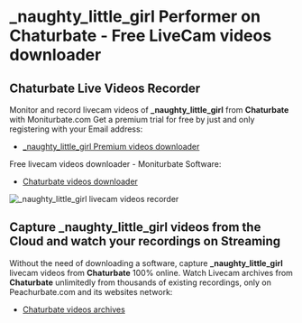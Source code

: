 # _naughty_little_girl Performer on Chaturbate - Free LiveCam videos downloader

## Chaturbate Live Videos Recorder

Monitor and record livecam videos of **_naughty_little_girl** from **Chaturbate** with Moniturbate.com
Get a premium trial for free by just and only registering with your Email address:
* [_naughty_little_girl Premium videos downloader](https://moniturbate.com/request-demo-licence-key.html)

Free livecam videos downloader - Moniturbate Software:
* [Chaturbate videos downloader](https://moniturbate.com/moniturbate-download-software.html)

![_naughty_little_girl livecam videos recorder](https://peachurnet.com/templates/moniturbate-software.png)


## Capture _naughty_little_girl videos from the Cloud and watch your recordings on Streaming

Without the need of downloading a software, capture **_naughty_little_girl** livecam videos from **Chaturbate** 100% online.
Watch Livecam archives from **Chaturbate** unlimitedly from thousands of existing recordings, only on Peachurbate.com and its websites network:
* [Chaturbate videos archives](https://peachurnet.com/)